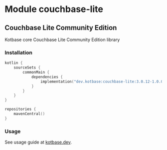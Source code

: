# Module couchbase-lite

## Couchbase Lite Community Edition

Kotbase core Couchbase Lite Community Edition library

### Installation

```kotlin
kotlin {
    sourceSets {
        commonMain {
            dependencies {
                implementation("dev.kotbase:couchbase-lite:3.0.12-1.0.0")
            }
        }
    }
}
```

```kotlin
repositories {
    mavenCentral()
}
```

### Usage

See usage guide at [kotbase.dev](https://kotbase.dev/).
